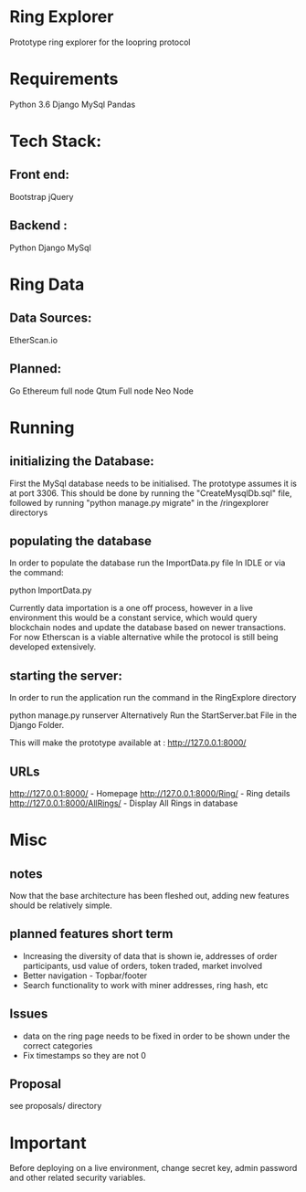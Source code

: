 # Ring Explorer

Prototype ring explorer for the loopring protocol

# Requirements

Python 3.6
Django
MySql
Pandas

# Tech Stack:

## Front end:
Bootstrap
jQuery

## Backend :
Python
Django
MySql

# Ring Data

## Data Sources:
EtherScan.io

## Planned:
Go Ethereum full node
Qtum Full node
Neo Node

# Running

## initializing the Database:

First the MySql database needs to be initialised. The prototype assumes it is at port 3306. This should be done by running the "CreateMysqlDb.sql" file, followed by running "python manage.py migrate" in the /ringexplorer directorys

## populating the database

In order to populate the database run the ImportData.py file In IDLE or via the command:

python ImportData.py

Currently data importation is a one off process, however in a live environment this would be a constant service, which would query blockchain nodes and update the database based on newer transactions. For now Etherscan is a viable alternative while the protocol is still being developed extensively.

## starting the server:

In order to run the application run the command in the RingExplore directory

python manage.py runserver Alternatively Run the StartServer.bat File in the Django Folder.

This will make the prototype available at : http://127.0.0.1:8000/

## URLs
http://127.0.0.1:8000/ - Homepage
http://127.0.0.1:8000/Ring/ - Ring details
http://127.0.0.1:8000/AllRings/ - Display All Rings in database

# Misc

## notes

Now that the base architecture has been fleshed out, adding new features should be relatively simple.

## planned features short term

* Increasing the diversity of data that is shown ie, addresses of order participants, usd value of orders, token traded, market involved
* Better navigation - Topbar/footer
* Search functionality to work with miner addresses, ring hash, etc

## Issues

* data on the ring page needs to be fixed in order to be shown under the correct categories
* Fix timestamps so they are not 0

## Proposal

see proposals/ directory

# Important

Before deploying on a live environment, change secret key, admin password and other related security variables.
















